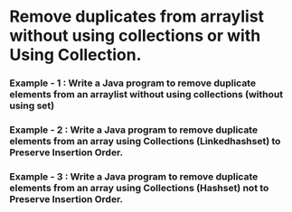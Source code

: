 # Remove duplicates from arraylist without using collections or with Using Collection.

### Example - 1 : Write a Java program to remove duplicate elements from an arraylist without using collections (without using set)
### Example - 2 : Write a Java program to remove duplicate elements from an array using Collections (Linkedhashset) to Preserve Insertion Order.
### Example - 3 : Write a Java program to remove duplicate elements from an array using Collections (Hashset) not to Preserve Insertion Order.